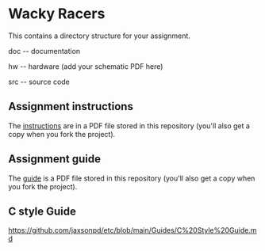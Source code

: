Wacky Racers
===============

This contains a directory structure for your assignment.

doc -- documentation

hw  -- hardware (add your schematic PDF here)

src -- source code


Assignment instructions
-----------------------

The [instructions](https://eng-git.canterbury.ac.nz/wacky-racers/wacky-racers/-/raw/master/doc/instructions/instructions.pdf) are in a PDF file stored in this repository (you'll also get a copy when you fork the project).


Assignment guide
----------------

The [guide](https://eng-git.canterbury.ac.nz/wacky-racers/wacky-racers/-/raw/master/doc/guide/guide.pdf) is a PDF file stored in this repository (you'll also get a copy when you fork the project).

C style Guide
-------------

https://github.com/jaxsonpd/etc/blob/main/Guides/C%20Style%20Guide.md
